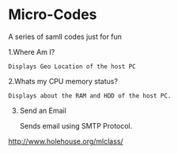 # Micro-Codes
A series of samll codes just for fun

1.Where Am I?

  	Displays Geo Location of the host PC
	
2.Whats my CPU memory status?

  	Displays about the RAM and HDD of the host PC.

3. Send an Email

	Sends email using SMTP Protocol.
	
http://www.holehouse.org/mlclass/
